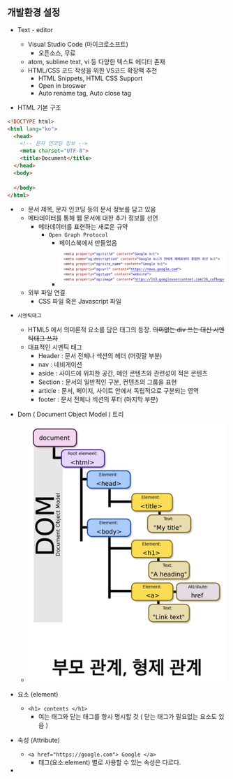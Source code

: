 ## 개발환경 설정

- Text - editor
  - Visual Studio Code (마이크로소프트)
    - 오픈소스, 무료
  - atom, sublime text, vi 등 다양한 텍스트 에디터 존재
  - HTML/CSS 코드 작성을 위한 VS코드 확장팩 추천
    - HTML Snippets, HTML CSS Support
    - Open in broswer
    - Auto rename tag, Auto close tag



- HTML 기본 구조

```html
<!DOCTYPE html>
<html lang="ko">
  <head>
    <!-- 문자 인코딩 정보 -->
    <meta charset="UTF-8"> 
    <title>Document</title>
  </head>
  <body>
    
  </body>
</html>
```



- **<head>**
  - 문서 제목, 문자 인코딩 등의 문서 정보를 담고 있음
  - 메타데이터를 통해 웹 문서에 대한 추가 정보를 선언
    - 메타데이터를 표현하는 새로운 규약 
      - `Open Graph Protocol`
        - 페이스북에서 만들었음
        - ![image-20200311150822650](img/image-20200311150822650.png) 
  - 외부 파일 연결
    - CSS 파일 혹은 Javascript 파일



- `시멘틱태그`
  - HTML5 에서 의미론적 요소를 담은 태그의 등장. ~~의미없는 div 쓰는 대신 시멘틱태그 쓰자~~
  - 대표적인 시멘틱 태그
    - Header : 문서 전체나 섹션의 헤더 (머릿말 부분)
    - nav : 네비게이션
    - aside : 사이드에 위치한 공간, 메인 콘텐츠와 관련성이 적은 콘텐츠
    - Section : 문서의 일반적인 구분, 컨텐츠의 그룹을 표현
    - article : 문서, 페이지, 사이트 안에서 독립적으로 구분되는 영역
    - footer : 문서 전체나 섹션의 푸터 (마지막 부분)



- Dom ( Document Object Model ) 트리
  - ![image-20200311145954940](img/image-20200311145954940.png)
- 요소 (element)
  - `<h1> contents </h1>`
    - 여는 태그와 닫는 태그를 항시 명시할 것 ( 닫는 태그가 필요없는 요소도 있음 )



- 속성 (Attribute)
  - `<a href="https://google.com"> Google </a>`
    - 태그(요소:element) 별로 사용할 수 있는 속성은 다르다.
- 

